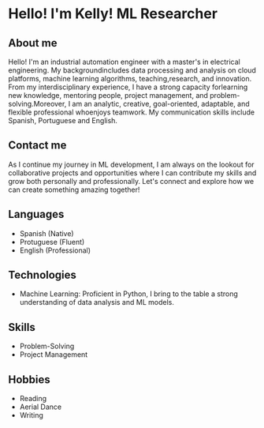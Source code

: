 # Hello! I'm Kelly! ML Researcher

## About me
Hello! I'm an industrial automation engineer with a master's in electrical engineering. My backgroundincludes data processing and analysis on cloud platforms, machine learning algorithms, teaching,research, and innovation. From my interdisciplinary experience, I have a strong capacity forlearning new knowledge, mentoring people, project management, and problem-solving.Moreover, I am an analytic, creative, goal-oriented, adaptable, and flexible professional whoenjoys teamwork. My communication skills include Spanish, Portuguese and English.


## Contact me
As I continue my journey in ML development, I am always on the lookout for collaborative projects and opportunities where I can contribute my skills and grow both personally and professionally. Let's connect and explore how we can create something amazing together!

## Languages
- Spanish (Native)
- Protuguese (Fluent)
- English (Professional)

## Technologies
- Machine Learning: Proficient in Python, I bring to the table a strong understanding of data analysis and ML models.

## Skills
- Problem-Solving
- Project Management

## Hobbies
- Reading
- Aerial Dance
- Writing


